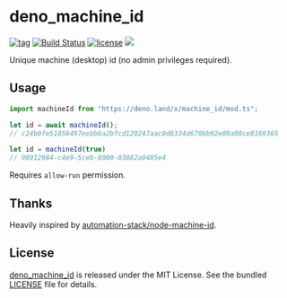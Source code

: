 # deno_machine_id

[![tag](https://img.shields.io/github/release/justjavac/deno_machine_id)](https://github.com/justjavac/deno_machine_id/releases)
[![Build Status](https://github.com/justjavac/deno_machine_id/workflows/ci/badge.svg?branch=master)](https://github.com/justjavac/deno_machine_id/actions)
[![license](https://img.shields.io/github/license/justjavac/deno_machine_id)](https://github.com/justjavac/deno_machine_id/blob/master/LICENSE)
[![](https://img.shields.io/badge/deno-v1.3-green.svg)](https://github.com/denoland/deno)

Unique machine (desktop) id (no admin privileges required).

## Usage

```ts
import machineId from "https://deno.land/x/machine_id/mod.ts";

let id = await machineId();
// c24b0fe51856497eebb6a2bfcd120247aac0d6334d670bb92e09a00ce8169365

let id = machineId(true)
// 98912984-c4e9-5ceb-8000-03882a0485e4
```

Requires `allow-run` permission.

## Thanks

Heavily inspired by [automation-stack/node-machine-id](https://github.com/automation-stack/node-machine-id).

## License

[deno_machine_id](https://github.com/justjavac/deno_machine_id) is released under the MIT License. See the bundled [LICENSE](./LICENSE) file for details.
